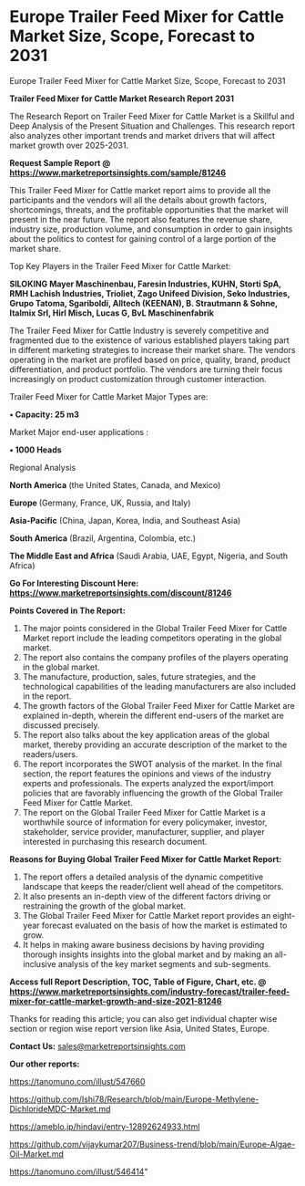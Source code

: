 # Europe Trailer Feed Mixer for Cattle Market Size, Scope, Forecast to 2031
Europe Trailer Feed Mixer for Cattle Market Size, Scope, Forecast to 2031

<strong>Trailer Feed Mixer for Cattle Market Research Report 2031</strong>

The Research Report on Trailer Feed Mixer for Cattle Market is a Skillful and Deep Analysis of the Present Situation and Challenges. This research report also analyzes other important trends and market drivers that will affect market growth over 2025-2031.

<strong>Request Sample Report @ <a href=https://www.marketreportsinsights.com/sample/81246>https://www.marketreportsinsights.com/sample/81246</a></strong>

This Trailer Feed Mixer for Cattle market report aims to provide all the participants and the vendors will all the details about growth factors, shortcomings, threats, and the profitable opportunities that the market will present in the near future. The report also features the revenue share, industry size, production volume, and consumption in order to gain insights about the politics to contest for gaining control of a large portion of the market share.

Top Key Players in the Trailer Feed Mixer for Cattle Market:

<strong>SILOKING Mayer Maschinenbau, Faresin Industries, KUHN, Storti SpA, RMH Lachish Industries, Trioliet, Zago Unifeed Division, Seko Industries, Grupo Tatoma, Sgariboldi, Alltech (KEENAN), B. Strautmann & Sohne, Italmix Srl, Hirl Misch, Lucas G, BvL Maschinenfabrik</strong>

The Trailer Feed Mixer for Cattle Industry is severely competitive and fragmented due to the existence of various established players taking part in different marketing strategies to increase their market share. The vendors operating in the market are profiled based on price, quality, brand, product differentiation, and product portfolio. The vendors are turning their focus increasingly on product customization through customer interaction.

Trailer Feed Mixer for Cattle Market Major Types are:

<strong>• Capacity: 25 m3</strong>

Market Major end-user applications :

<strong>• 1000 Heads</strong>

Regional Analysis

</u><strong><b>North America</b></strong> (the United States, Canada, and Mexico)

<strong><b>Europe </b></strong>(Germany, France, UK, Russia, and Italy)

<strong><b>Asia-Pacific</b></strong> (China, Japan, Korea, India, and Southeast Asia)

<strong><b>South America</b></strong> (Brazil, Argentina, Colombia, etc.)

<strong><b>The Middle East and Africa</b></strong> (Saudi Arabia, UAE, Egypt, Nigeria, and South Africa)

<strong>Go For Interesting Discount Here: <a href=https://www.marketreportsinsights.com/discount/81246>https://www.marketreportsinsights.com/discount/81246</a></strong>

<strong>Points Covered in The Report:</strong>
<ol>
  <li>The major points considered in the Global Trailer Feed Mixer for Cattle Market report include the leading competitors operating in the global market.</li>
  <li>The report also contains the company profiles of the players operating in the global market.</li>
  <li>The manufacture, production, sales, future strategies, and the technological capabilities of the leading manufacturers are also included in the report.</li>
  <li>The growth factors of the Global Trailer Feed Mixer for Cattle Market are explained in-depth, wherein the different end-users of the market are discussed precisely.</li>
  <li>The report also talks about the key application areas of the global market, thereby providing an accurate description of the market to the readers/users.</li>
  <li>The report incorporates the SWOT analysis of the market. In the final section, the report features the opinions and views of the industry experts and professionals. The experts analyzed the export/import policies that are favorably influencing the growth of the Global Trailer Feed Mixer for Cattle Market.</li>
  <li>The report on the Global Trailer Feed Mixer for Cattle Market is a worthwhile source of information for every policymaker, investor, stakeholder, service provider, manufacturer, supplier, and player interested in purchasing this research document.</li>
</ol>
<strong>Reasons for Buying Global Trailer Feed Mixer for Cattle Market Report:</strong>

<ol>
  <li>The report offers a detailed analysis of the dynamic competitive landscape that keeps the reader/client well ahead of the competitors.</li>
  <li>It also presents an in-depth view of the different factors driving or restraining the growth of the global market.</li>
  <li>The Global Trailer Feed Mixer for Cattle Market report provides an eight-year forecast evaluated on the basis of how the market is estimated to grow.</li>
  <li>It helps in making aware business decisions by having providing thorough insights insights into the global market and by making an all-inclusive analysis of the key market segments and sub-segments.</li>
</ol>
<strong>Access full Report Description, TOC, Table of Figure, Chart, etc. @ <a href=https://www.marketreportsinsights.com/industry-forecast/trailer-feed-mixer-for-cattle-market-growth-and-size-2021-81246>https://www.marketreportsinsights.com/industry-forecast/trailer-feed-mixer-for-cattle-market-growth-and-size-2021-81246</a></strong>


Thanks for reading this article; you can also get individual chapter wise section or region wise report version like Asia, United States, Europe.

<strong>Contact Us:</strong>
sales@marketreportsinsights.com

<strong>Our other reports:</strong>

<a href=https://tanomuno.com/illust/547660>https://tanomuno.com/illust/547660</a>

<a href=https://github.com/Ishi78/Research/blob/main/Europe-Methylene-DichlorideMDC-Market.md>https://github.com/Ishi78/Research/blob/main/Europe-Methylene-DichlorideMDC-Market.md</a>

<a href=https://ameblo.jp/hindavi/entry-12892624933.html>https://ameblo.jp/hindavi/entry-12892624933.html</a>

<a href=https://github.com/vijaykumar207/Business-trend/blob/main/Europe-Algae-Oil-Market.md>https://github.com/vijaykumar207/Business-trend/blob/main/Europe-Algae-Oil-Market.md</a>

<a href=https://tanomuno.com/illust/546414>https://tanomuno.com/illust/546414</a>"
